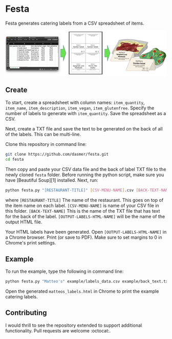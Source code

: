 # Festa

Festa generates catering labels from a CSV spreadsheet of items.

![CSV to Print/PDF Ready HTML Converter](readme-images/convert.jpg)

## Create

To start, create a spreadsheet with column names: `item_quantity`, `item_name`, `item_description`, `item_vegan`, `item_glutenfree`. Specify the number of labels to generate with `item_quantity`. Save the spreadsheet as a CSV.

Next, create a TXT file and save the text to be generated on the back of all of the labels. This can be multi-line.

Clone this repository in command line:

```bash
git clone https://github.com/dasmer/festa.git
cd festa
```
Then copy and paste your CSV data file and the back of label TXT file to the newly cloned `festa` folder. Before running the python script, make sure you have [Beautiful Soup][1] installed. Next, run:
```bash
python festa.py "[RESTAURANT-TITLE]" [CSV-MENU-NAME].csv [BACK-TEXT-NAME].txt [OUTPUT-LABELS-HTML-NAME].html
```
where
`[RESTAURANT-TITLE]` The name of the restaurant. This goes on top of the item name on each label.
`[CSV-MENU-NAME]` is name of your CSV file in this folder.
`[BACK-TEXT-NAME]` This is the name of the TXT file that has text for the back of the label.
`[OUTPUT-LABELS-HTML-NAME]` will be the name of the output HTML file.

Your HTML labels have been generated.
Open `[OUTPUT-LABELS-HTML-NAME]` in a Chrome browser.
Print (or save to PDF). Make sure to set margins to 0 in Chrome's print settings.

## Example

To run the example, type the following in command line:

```bash
python festa.py "Matteo's" example/labels_data.csv example/back_text.txt matteos_labels.html
```

Open the generated `matteos_labels.html` in Chrome to print the example catering labels.


## Contributing

I would thrill to see the repository extended to support additional functionality. Pull requests are welcome :octocat:.
